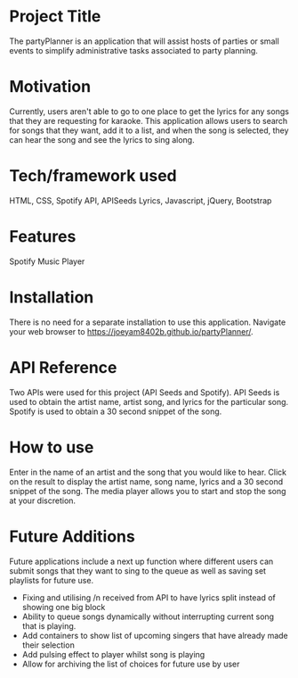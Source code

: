 # Project Title
The partyPlanner is an application that will assist hosts of parties or small events to simplify administrative tasks associated to party planning.  

# Motivation
Currently, users aren't able to go to one place to get the lyrics for any songs that they are requesting for karaoke.  This application allows users to search for songs that they want, add it to a list, and when the song is selected, they can hear the song and see the lyrics to sing along.  

# Tech/framework used
 HTML, CSS, Spotify API, APISeeds Lyrics, Javascript, jQuery, Bootstrap

# Features
Spotify Music Player

# Installation
There is no need for a separate installation to use this application.  Navigate your web browser to https://joeyam8402b.github.io/partyPlanner/.

# API Reference
Two APIs were used for this project (API Seeds and Spotify).  API Seeds is used to obtain the artist name, artist song, and lyrics for the particular song.  Spotify is used to obtain a 30 second snippet of the song.

# How to use
Enter in the name of an artist and the song that you would like to hear.  Click on the result to display the artist name, song name, lyrics and a 30 second snippet of the song.  The media player allows you to start and stop the song at your discretion.  

# Future Additions
Future applications include a next up function where different users can submit songs that they want to sing to the queue as well as saving set playlists for future use.  
* Fixing and utilising /n received from API to have lyrics split instead of showing one big block
* Ability to queue songs dynamically without interrupting current song that is playing.
* Add containers to show list of upcoming singers that have already made their selection
* Add pulsing effect to player whilst song is playing
* Allow for archiving the list of choices for future use by user
